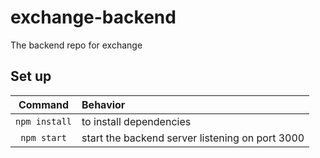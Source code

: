 # exchange-backend
The backend repo for exchange

## Set up
Command | Behavior
:---:|:---
``npm install`` | to install dependencies
``npm start`` | start the backend server listening on port 3000
